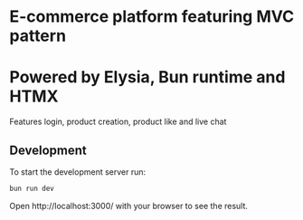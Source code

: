 # E-commerce platform featuring MVC pattern
# Powered by Elysia, Bun runtime and HTMX 
Features login, product creation, product like and live chat


## Development
To start the development server run:
```bash
bun run dev
```

Open http://localhost:3000/ with your browser to see the result.